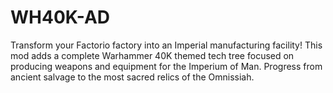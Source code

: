 # WH40K-AD
Transform your Factorio factory into an Imperial manufacturing facility! This mod adds a complete Warhammer 40K themed tech tree focused on producing weapons and equipment for the Imperium of Man. Progress from ancient salvage to the most sacred relics of the Omnissiah.
